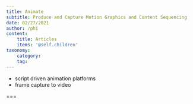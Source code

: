 ```yaml
---
title: Animate
subtitle: Produce and Capture Motion Graphics and Content Sequencing
date: 02/27/2021
author: /phi
content:
    title: Articles
    items: '@self.children'
taxonomy:
    category: 
    tag: 
---
```


- script driven animation platforms
- frame capture to video

===


